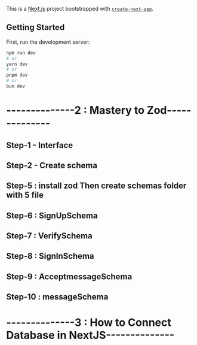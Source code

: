 This is a [Next.js](https://nextjs.org/) project bootstrapped with [`create-next-app`](https://github.com/vercel/next.js/tree/canary/packages/create-next-app).

## Getting Started

First, run the development server:

```bash
npm run dev
# or
yarn dev
# or
pnpm dev
# or
bun dev
```
# --------------2 : Mastery to Zod--------------
## Step-1 - Interface
## Step-2 - Create schema
## Step-5 : install zod Then create schemas folder with 5 file
## Step-6 : SignUpSchema
## Step-7 : VerifySchema
## Step-8 : SignInSchema
## Step-9 : AcceptmessageSchema
## Step-10 : messageSchema

# --------------3 : How to Connect Database in NextJS--------------
